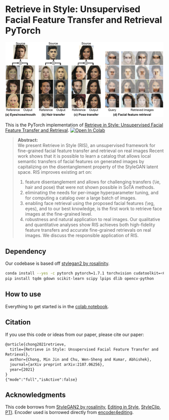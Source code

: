 # Retrieve in Style: Unsupervised Facial Feature Transfer and Retrieval PyTorch
![](ris_teaser.png)

This is the PyTorch implementation of [Retrieve in Style: Unsupervised Facial Feature Transfer and Retrieval](). [![Open In Colab](https://colab.research.google.com/assets/colab-badge.svg)](https://colab.research.google.com/github/mchong6/RetrieveInStyle/blob/main/RIS_colab.ipynb)


>**Abstract:**<br>
>We present Retrieve in Style (RIS), an unsupervised framework for fine-grained facial feature transfer and retrieval on real images Recent work shows that it is possible to learn a catalog that allows local semantic transfers of facial features on generated images by capitalizing on the disentanglement property of the StyleGAN latent space. RIS improves existing art on: 
>1) feature disentanglement and allows for challenging transfers (\ie, hair and pose) that were not shown possible in SoTA methods.
>2) eliminating the needs for per-image hyperparameter tuning, and for computing a catalog over a large batch of images.
>3) enabling face retrieval using the proposed facial features (\eg, eyes), and to our best knowledge, is the first work to retrieve face images at the fine-grained level.
>4) robustness and natural application to real images. 
>Our qualitative and quantitative analyses show RIS achieves both high-fidelity feature transfers and accurate fine-grained retrievals on real images. 
>We discuss the responsible application of RIS.

## Dependency
Our codebase is based off [stylegan2 by rosalinity](https://github.com/rosinality/stylegan2-pytorch). 
```bash
conda install --yes -c pytorch pytorch=1.7.1 torchvision cudatoolkit=<CUDA_VERSION>
pip install tqdm gdown scikit-learn scipy lpips dlib opencv-python
```

## How to use
Everything to get started is in the [colab notebook](https://colab.research.google.com/github/mchong6/RetrieveInStyle/blob/main/RIS_colab.ipynb).

## Citation
If you use this code or ideas from our paper, please cite our paper:
```
@article{chong2021retrieve,
  title={Retrieve in Style: Unsupervised Facial Feature Transfer and Retrieval},
  author={Chong, Min Jin and Chu, Wen-Sheng and Kumar, Abhishek},
  journal={arXiv preprint arXiv:2107.06256},
  year={2021}
}
{"mode":"full","isActive":false}
```

## Acknowledgments
This code borrows from [StyleGAN2 by rosalinity](https://github.com/rosinality/stylegan2-pytorch), [Editing in Style](https://github.com/IVRL/GANLocalEditing), [StyleClip](https://github.com/orpatashnik/StyleCLIP), [PTI](https://github.com/danielroich/PTI). Encoder used is borrowed directly from [encoder4editing](https://github.com/omertov/encoder4editing).
